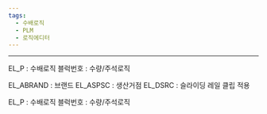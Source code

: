 ```yaml
---
tags:
  - 수배로직
  - PLM
  - 로직에디터
---
```

---
EL_P : 수배로직
블럭번호 : 수량/주석로직


EL_ABRAND : 브랜드
EL_ASPSC : 생산거점
EL_DSRC : 슬라이딩 레일 클립 적용

EL_P : 수배로직
블럭번호 : 수량/주석로직

